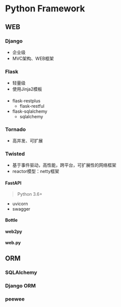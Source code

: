 # Python Framework


## WEB


### Django
- 企业级
- MVC架构、WEB框架
### Flask

- 轻量级
- 使用Jinja2模板

#### 

- flask-restplus
    - flask-restful
- flask-sqlalchemy
    - sqlalchemy


### Tornado
> 
> 
> 
- 高并发、可扩展

### Twisted 
> 
- 基于事件驱动，高性能，跨平台，可扩展性的网络框架
- reactor模型：netty框架



#### FastAPI
> Python 3.6+
- uvicorn
- swagger

#### Bottle



#### web2py


#### web.py



## ORM


### SQLAlchemy

### Django ORM






### peewee  


